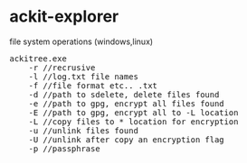 # ackit-explorer
file system operations (windows,linux)

<pre>
ackitree.exe
	-r //recrusive
	-l //log.txt file names
	-f //file format etc.. .txt
	-d //path to sdelete, delete files found
	-e //path to gpg, encrypt all files found
	-E //path to gpg, encrypt all to -L location
	-L //copy files to * location for encryption
	-u //unlink files found
	-U //unlink after copy an encryption flag
	-p //passphrase
</pre>

